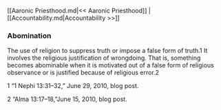 [[Aaronic Priesthood.md|<< Aaronic Priesthood]]  |  [[Accountability.md|Accountability >>]]

### Abomination
The use of religion to suppress truth or impose a false form of truth.1 It involves the religious justification of wrongdoing. That is, something becomes abominable when it is motivated out of a false form of religious observance or is justified because of religious error.2



1 “1 Nephi 13:31–32,” June 29, 2010, blog post.


2 “Alma 13:17–18,”June 15, 2010, blog post.
